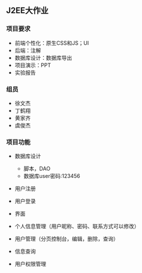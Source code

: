 ## J2EE大作业

### 项目要求

+ 前端个性化：原生CSS和JS；UI
+ 后端：注解
+ 数据库设计：数据库导出
+ 项目演示：PPT
+ 实验报告

### 组员

+ 徐文杰
+ 丁鹤翔
+ 黄家齐
+ 虞俊杰



### 项目功能

+ 数据库设计

  + 脚本，DAO
  + 数据库user密码:123456

  

+ 用户注册

+ 用户登录



+ 界面



+ 个人信息管理（用户昵称、密码、联系方式可以修改）



+ 用户管理（分页控制台，编辑，删除，查询）



+ 信息查询
+ 用户权限管理

